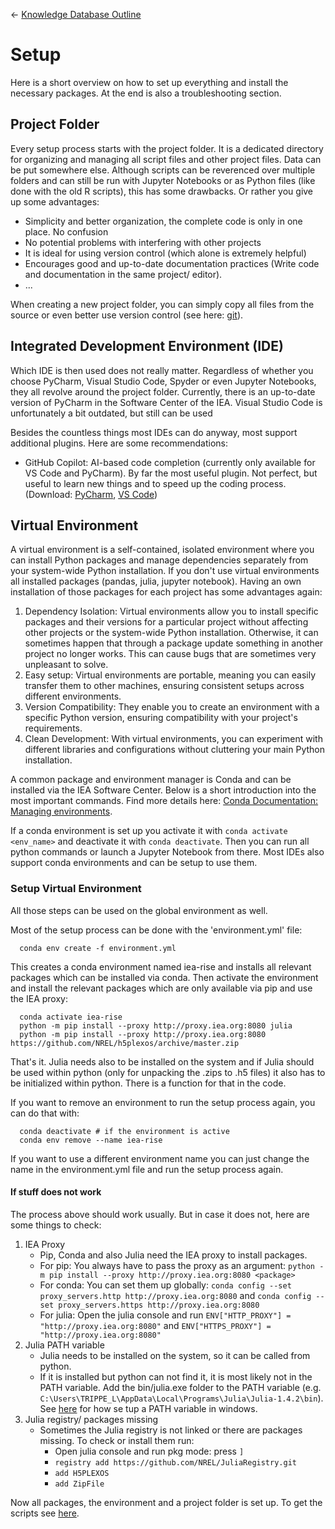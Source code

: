 <- [Knowledge Database Outline](outline.md)

# Setup
Here is a short overview on how to set up everything and install the necessary packages. At the end is also a troubleshooting section.


## Project Folder

Every setup process starts with the project folder. It is a dedicated directory for organizing and managing all script files and other project files. Data can be put somewhere else. Although scripts can be reverenced over multiple folders and can still be run with Jupyter Notebooks or as Python files (like done with the old R scripts), this has some drawbacks. Or rather you give up some advantages:

- Simplicity and better organization, the complete code is only in one place. No confusion
- No potential problems with interfering with other projects
- It is ideal for using version control (which alone is extremely helpful)
- Encourages good and up-to-date documentation practices (Write code and documentation in the same project/ editor).
- ...

When creating a new project folder, you can simply copy all files from the source or even better use version control (see here: [git](Version-Control.md)).

## Integrated Development Environment (IDE)

Which IDE is then used does not really matter. Regardless of whether you choose PyCharm, Visual Studio Code, Spyder or even Jupyter Notebooks, they all revolve around the project folder. Currently, there is an up-to-date version of PyCharm in the Software Center of the IEA. Visual Studio Code is unfortunately a bit outdated, but still can be used

Besides the countless things most IDEs can do anyway, most support additional plugins. Here are some recommendations:

- GitHub Copilot: AI-based code completion (currently only available for VS Code and PyCharm). By far the most useful plugin. Not perfect, but useful to learn new things and to speed up the coding process. (Download: [PyCharm](https://plugins.jetbrains.com/plugin/17718-github-copilot), [VS Code](https://marketplace.visualstudio.com/items?itemName=GitHub.copilot))

## Virtual Environment

A virtual environment is a self-contained, isolated environment where you can install Python packages and manage dependencies separately from your system-wide Python installation. If you don't use virtual environments all installed packages (pandas, julia, jupyter notebook). Having an own installation of those packages for each project has some advantages again:

1. Dependency Isolation: Virtual environments allow you to install specific packages and their versions for a particular project without affecting other projects or the system-wide Python installation. Otherwise, it can sometimes happen that through a package update something in another project no longer works. This can cause bugs that are sometimes very unpleasant to solve.
2. Easy setup: Virtual environments are portable, meaning you can easily transfer them to other machines, ensuring consistent setups across different environments.
3. Version Compatibility: They enable you to create an environment with a specific Python version, ensuring compatibility with your project's requirements.
4. Clean Development: With virtual environments, you can experiment with different libraries and configurations without cluttering your main Python installation.

A common package and environment manager is Conda and can be installed via the IEA Software Center. Below is a short introduction into the most important commands. Find more details here: [Conda Documentation: Managing environments](https://docs.conda.io/projects/conda/en/latest/user-guide/tasks/manage-environments.html).

If a conda environment is set up you activate it with `conda activate <env_name>` and deactivate it with `conda deactivate`. Then you can run all python commands or launch a Jupyter Notebook from there. Most IDEs also support conda environments and can be setup to use them.

### Setup Virtual Environment

All those steps can be used on the global environment as well. 

Most of the setup process can be done with the 'environment.yml' file:

      conda env create -f environment.yml

This creates a conda environment named iea-rise and installs all relevant packages which can be installed via conda. Then activate the environment and install the relevant packages which are only available via pip and use the IEA proxy:

      conda activate iea-rise
      python -m pip install --proxy http://proxy.iea.org:8080 julia
      python -m pip install --proxy http://proxy.iea.org:8080 https://github.com/NREL/h5plexos/archive/master.zip


That's it. Julia needs also to be installed on the system and if Julia should be used within python (only for unpacking the .zips to .h5 files) it also has to be initialized within python. There is a function for that in the code.

If you want to remove an environment to run the setup process again, you can do that with:
      
      conda deactivate # if the environment is active
      conda env remove --name iea-rise

If you want to use a different environment name you can just change the name in the environment.yml file and run the setup process again.

#### If stuff does not work
The process above should work usually. But in case it does not, here are some things to check:
1. IEA Proxy
   - Pip, Conda and also Julia need the IEA proxy to install packages.
   - For pip: You always have to pass the proxy as an argument: `python -m pip install --proxy http://proxy.iea.org:8080 <package>`
   - For conda: You can set them up globally: `conda config --set proxy_servers.http http://proxy.iea.org:8080` and `conda config --set proxy_servers.https http://proxy.iea.org:8080`
   - For julia: Open the julia console and run `ENV["HTTP_PROXY"] = "http://proxy.iea.org:8080"` and `ENV["HTTPS_PROXY"] = "http://proxy.iea.org:8080"`
2. Julia PATH variable
   - Julia needs to be installed on the system, so it can be called from python.
   - If it is installed but python can not find it, it is most likely not in the PATH variable. Add the bin/julia.exe folder to the PATH variable (e.g. `C:\Users\TRIPPE_L\AppData\Local\Programs\Julia\Julia-1.4.2\bin`). See [here](https://www.java.com/en/download/help/path.html) for how se tup a PATH variable in windows.
3. Julia registry/ packages missing
   - Sometimes the Julia registry is not linked or there are packages missing. To check or install them run:
     - Open julia console and run pkg mode: press `]`
     - `registry add https://github.com/NREL/JuliaRegistry.git`
     - `add H5PLEXOS`
     - `add ZipFile`


Now all packages, the environment and a project folder is set up. To get the scripts see [here](Version-Control.md).